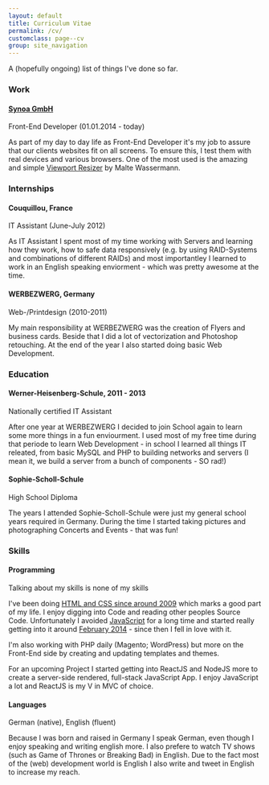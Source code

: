 ```yaml
---
layout: default
title: Curriculum Vitae
permalink: /cv/
customclass: page--cv
group: site_navigation
---
```


<p>A (hopefully ongoing) list of things I've done so far.</p>
<div class="card">
  <div class="card-header">
    <h3>Work</h3>
  </div>
  <div class="card-content">
    <h4><a href="http://synoa.de">Synoa GmbH</a></h4>
    <p class="card-meta">Front-End Developer (01.01.2014 - today)</p>
    <p>As part of my day to day life as Front-End Developer it's my job to assure that our clients websites fit on all screens. To ensure this, I test them with real devices and various browsers. One of the most used is the amazing and simple <a href="http://lab.maltewassermann.com/viewport-resizer/">Viewport Resizer</a> by Malte Wassermann.</p>
  </div>
</div>

<div class="card">
  <div class="card-header">
    <h3>Internships</h3>
  </div>

<div class="card-content">
  <h4>Couquillou, France</h4>
  <p class="card-meta">IT Assistant (June-July 2012)</p>
  <p>As IT Assistant I spent most of my time working with Servers and learning how they work, how to safe data responsively (e.g. by using RAID-Systems and combinations of different RAIDs) and most importantley I learned to work in an English speaking enviorment - which was pretty awesome at the time.</p>
</div>

<div class="card-content">
  <h4>WERBEZWERG, Germany</h4>
  <p class="card-meta">Web-/Printdesign (2010-2011)</p>
  <p>My main responsibility at WERBEZWERG was the creation of Flyers and business cards. Beside that I did a lot of vectorization and Photoshop retouching. At the end of the year I also started doing basic Web Development.</p>
</div>
</div>
<div class="card">
  <div class="card-header">
    <h3>Education</h3>
  </div>
  
<div class="card-content">
  <h4>Werner-Heisenberg-Schule, 2011 - 2013</h4>
  <p class="card-meta">Nationally certified IT Assistant</p>
  <p>After one year at WERBEZWERG I decided to join School again to learn some more things in a fun enviourment. I used most of my free time during that periode to learn Web Development - in school I learned all things IT releated, from basic MySQL and PHP to building networks and servers (I mean it, we build a server from a bunch of components - SO rad!)</p>
</div>

  <div class="card-content">
    <h4>Sophie-Scholl-Schule</h4>
    <p class="card-meta">High School Diploma</p>
    <p>The years I attended Sophie-Scholl-Schule were just my general school years required in Germany. During the time I started taking pictures and photographing Concerts and Events - that was fun!</p>
  </div>
</div>
  
<div class="card">
<div class="card-header">
  <h3>Skills</h3>
</div>

  <div class="card-content">
    <h4>Programming</h4>
    <p class="card-meta">Talking about my skills is none of my skills</p>
    <p>I've been doing <u>HTML and CSS since around 2009</u> which marks a good part of my life. I
    enjoy digging into Code and reading other peoples Source Code. Unfortunately I avoided <u>JavaScript</u> for a long time and started really getting into it around <u>February 2014</u> - since then I fell in love with it.</p>
  <p>I'm also working with PHP daily (Magento; WordPress) but more on the Front-End side by creating
  and updating templates and themes.</p>
  <p>For an upcoming Project I started getting into ReactJS and NodeJS more to create a server-side
  rendered, full-stack JavaScript App. I enjoy JavaScript a lot and ReactJS is my V in MVC of
  choice.</p>
  
  </div>
  
  <div class="card-content">
    <h4>Languages</h4>
    <p class="card-meta">German (native), English (fluent)</p>
    <p>Because I was born and raised in Germany I speak German, even though I enjoy speaking and writing english more. I also prefere to watch TV shows (such as Game of Thrones or Breaking Bad) in English. Due to the fact most of the (web) development world is English I also write and tweet in English to increase my reach.</p>
  </div>
</div>
